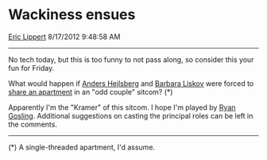 # Wackiness ensues

[Eric Lippert](https://social.msdn.microsoft.com/profile/Eric%20Lippert) 8/17/2012 9:48:58 AM

-----

No tech today, but this is too funny to not pass along, so consider this your fun for Friday.  
  
What would happen if [Anders Hejlsberg](http://en.wikipedia.org/wiki/Anders_Hejlsberg) and [Barbara Liskov](http://en.wikipedia.org/wiki/Barbara_Liskov) were forced to [share an apartment](https://twitter.com/HejlsOrHighH2O) in an "odd couple" sitcom? (\*)

Apparently I'm the "Kramer" of this sitcom. I hope I'm played by [Ryan Gosling](http://blogs.msdn.com/b/ericlippert/archive/2012/01/02/he-s-so-dreamy.aspx). Additional suggestions on casting the principal roles can be left in the comments.

-----

(\*) A single-threaded apartment, I'd assume.

